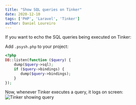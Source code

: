 ```yaml
---
title: "Show SQL queries on Tinker"
date: 2020-12-10
tags: ['PHP', 'Laravel', 'Tinker']
author: Daniel Loureiro
---
```

If you want to echo the SQL queries being executed on Tinker:
<!-- more -->

Add `.psysh.php` to your project:

```php
<?php
DB::listen(function ($query) {
    dump($query->sql);
    if ($query->bindings) {
       dump($query->bindings);
    }
});
```

Now, whenever Tinker executes a query, it logs on screen:
![Tinker showing query](./tinker-sql)